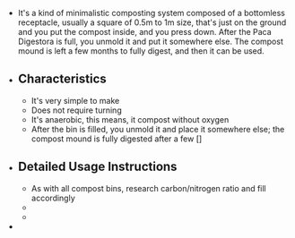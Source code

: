 - It's a kind of minimalistic composting system composed of a bottomless receptacle, usually a square of 0.5m to 1m size, that's just on the ground and you put the compost inside, and you press down. After the Paca Digestora is full, you unmold it and put it somewhere else. The compost mound is left a few months to fully digest, and then it can be used.
- ## Characteristics
	- It's very simple to make
	- Does not require turning
	- It's anaerobic, this means, it compost without oxygen
	- After the bin is filled, you unmold it and place it somewhere else; the compost mound is fully digested after a few []
- ## Detailed Usage Instructions
	- As with all compost bins, research carbon/nitrogen ratio and fill accordingly
	-
	-
-